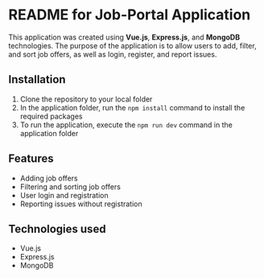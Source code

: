 <h1>README for Job-Portal Application</h1>
<p>This application was created using <strong>Vue.js</strong>, <strong>Express.js</strong>, and <strong>MongoDB</strong> technologies. The purpose of the application is to allow users to add, filter, and sort job offers, as well as login, register, and report issues.</p>
<h2>Installation</h2>
<ol>
<li>Clone the repository to your local folder</li>
<li>In the application folder, run the <code>npm install</code> command to install the required packages</li>
<li>To run the application, execute the <code>npm run dev</code> command in the application folder</li>
</ol>
<h2>Features</h2>
<ul>
<li>Adding job offers</li>
<li>Filtering and sorting job offers</li>
<li>User login and registration</li>
<li>Reporting issues without registration</li>
</ul>
<h2>Technologies used</h2>
<ul>
<li>Vue.js</li>
<li>Express.js</li>
<li>MongoDB</li>
</ul>